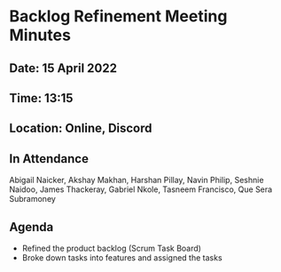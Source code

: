 # Backlog Refinement Meeting Minutes

## Date: 15 April 2022

## Time: 13:15

## Location: Online, Discord

## In Attendance
Abigail Naicker, Akshay Makhan, Harshan Pillay, Navin Philip, Seshnie Naidoo, James Thackeray, Gabriel Nkole, Tasneem Francisco, Que Sera Subramoney

## Agenda 

* Refined the product backlog (Scrum Task Board) 
* Broke down tasks into features and assigned the tasks
